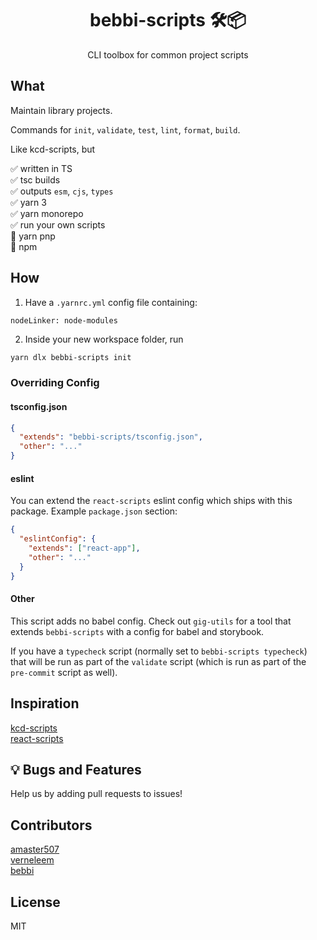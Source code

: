 <div align="center">
<h1>bebbi-scripts 🛠📦</h1>

<p>CLI toolbox for common project scripts</p>
</div>

## What

Maintain library projects.

Commands for `init`, `validate`, `test`, `lint`, `format`, `build`.

Like kcd-scripts, but

✅ written in TS<br />
✅ tsc builds<br />
✅ outputs `esm`, `cjs`, `types`<br />
✅ yarn 3<br />
✅ yarn monorepo<br />
✅ run your own scripts<br />
🚫 yarn pnp<br />
🚫 npm

## How

1. Have a `.yarnrc.yml` config file containing:

```
nodeLinker: node-modules
```

2. Inside your new workspace folder, run

```sh
yarn dlx bebbi-scripts init
```

### Overriding Config

#### tsconfig.json

```json
{
  "extends": "bebbi-scripts/tsconfig.json",
  "other": "..."
}
```

#### eslint

You can extend the `react-scripts` eslint config which ships with this package.
Example `package.json` section:

```json
{
  "eslintConfig": {
    "extends": ["react-app"],
    "other": "..."
  }
}
```

#### Other

This script adds no babel config. Check out `gig-utils` for a tool that extends `bebbi-scripts` with a config for babel and storybook.

If you have a `typecheck` script (normally set to `bebbi-scripts typecheck`)
that will be run as part of the `validate` script (which is run as part of the `pre-commit` script as well).

## Inspiration

[kcd-scripts](https://github.com/kentcdodds/kcd-scripts)<br/>
[react-scripts](https://github.com/facebook/create-react-app/tree/main/packages/react-scripts)

## 💡 Bugs and Features

Help us by adding pull requests to issues!

## Contributors

[amaster507](https://github.com/amaster507)<br />
[verneleem](https://github.com/verneleem)<br />
[bebbi](https://github.com/bebbi)

## License

MIT
